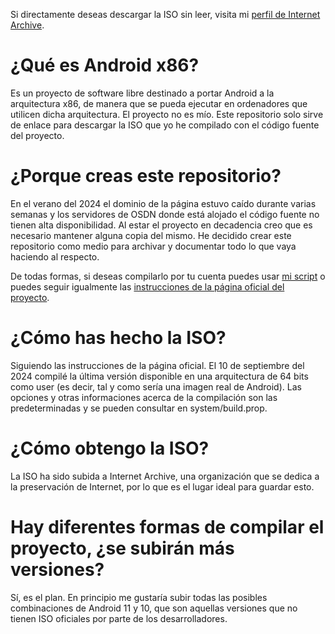 Si directamente deseas descargar la ISO sin leer, visita mi [perfil de Internet Archive](https://archive.org/details/@deboniet).

# ¿Qué es Android x86?

Es un proyecto de software libre destinado a portar Android a la arquitectura x86, de manera que se pueda ejecutar en ordenadores que utilicen dicha arquitectura. El proyecto no es mío. Este repositorio solo sirve de enlace para descargar la ISO que yo he compilado con el código fuente del proyecto.

# ¿Porque creas este repositorio?

En el verano del 2024 el dominio de la página estuvo caído durante varias semanas y los servidores de OSDN donde está alojado el código fuente no tienen alta disponibilidad. Al estar el proyecto en decadencia creo que es necesario mantener alguna copia del mismo. He decidido crear este repositorio como medio para archivar y documentar todo lo que vaya haciendo al respecto.

De todas formas, si deseas compilarlo por tu cuenta puedes usar [mi script](https://github.com/deboniet/scripts-bash/blob/main/androidx86build.sh) o puedes seguir igualmente las [instrucciones de la página oficial del proyecto](https://www.android-x86.org/source.html).

# ¿Cómo has hecho la ISO?

Siguiendo las instrucciones de la página oficial. El 10 de septiembre del 2024 compilé la última versión disponible en una arquitectura de 64 bits como user (es decir, tal y como sería una imagen real de Android). Las opciones y otras informaciones acerca de la compilación son las predeterminadas y se pueden consultar en system/build.prop.

# ¿Cómo obtengo la ISO?

La ISO ha sido subida a Internet Archive, una organización que se dedica a la preservación de Internet, por lo que es el lugar ideal para guardar esto.

# Hay diferentes formas de compilar el proyecto, ¿se subirán más versiones?

Sí, es el plan. En principio me gustaría subir todas las posibles combinaciones de Android 11 y 10, que son aquellas versiones que no tienen ISO oficiales por parte de los desarrolladores.
